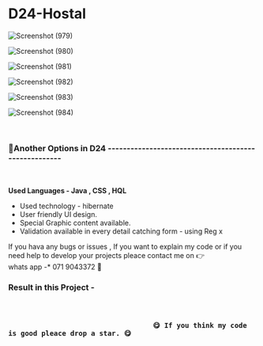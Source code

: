
# D24-Hostal


![Screenshot (979)](https://user-images.githubusercontent.com/100486080/176251275-d57fc6d2-77d7-4c75-aa58-7c5ed97b290a.png)

![Screenshot (980)](https://user-images.githubusercontent.com/100486080/176251287-d2403bec-c781-486d-84f9-95e9e765f5ac.png)

![Screenshot (981)](https://user-images.githubusercontent.com/100486080/176251299-d92d282d-d6d7-4d22-836d-b604dd0c4d1d.png)

![Screenshot (982)](https://user-images.githubusercontent.com/100486080/176251312-75a809d3-d3ba-4a8a-9ecb-b1c24ac59f16.png)

![Screenshot (983)](https://user-images.githubusercontent.com/100486080/176251316-73b13200-2d01-4162-b363-7929e7a14529.png)

![Screenshot (984)](https://user-images.githubusercontent.com/100486080/176251338-f9805bf3-3591-4c1d-9cc3-25f909eea498.png)




<br><h3> 🤟Another Options in D24  -----------------------------------------------------</h3><br>

**Used Languages - Java , CSS , HQL** <br>


 * Used technology - hibernate <br>
 * User friendly UI design.<br>
 * Special Graphic content available.<br>
 * Validation available in every detail catching form - using Reg x
  
If you hava any bugs or issues , If you want to explain my code or if you need help to develop your projects pleace contact me on :point_right: <br> whats app -* 071 9043372  :hugs:

<h3> Result in this Project - <h3/><br>
   
                                       😋 If you think my code is good pleace drop a star. 😋
